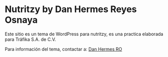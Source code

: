 <!DOCTYPE html>
<html lang="en">
<head>
	<meta name="viewport" content="width=device-width" />
	<meta http-equiv="Content-Type" content="text/html; charset=utf-8" />
	<link rel="stylesheet" href="wp-admin/css/install.css?ver=20100228" type="text/css" />
</head>
<body>
<h1>Nutritzy by Dan Hermes Reyes Osnaya</h1>

<p> Este sitio es un tema de WordPress para nutritzy, es una practica elaborada para Träfika S.A. de C.V.</p>

<p>Para información del tema, contactar a: <a href="mailto:danhermes2019@outlook.com">Dan Hermes RO</a></p>

</body>
</html>
